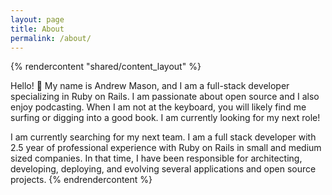 ```yaml
---
layout: page
title: About
permalink: /about/
---
```


{% rendercontent "shared/content_layout" %}

Hello! &#x1F44B; My name is Andrew Mason, and I am a full-stack developer specializing in Ruby on Rails. I am
passionate about open source and I also enjoy podcasting. When I am not at the keyboard, you will likely find me
surfing or digging into a good book. I am currently looking for my next role!

I am currently searching for my next team. I am a full stack developer with 2.5 year of professional experience with Ruby on Rails in small and medium sized companies. In that time, I have been responsible for architecting, developing, deploying, and evolving several applications and open source projects.
{% endrendercontent %}
